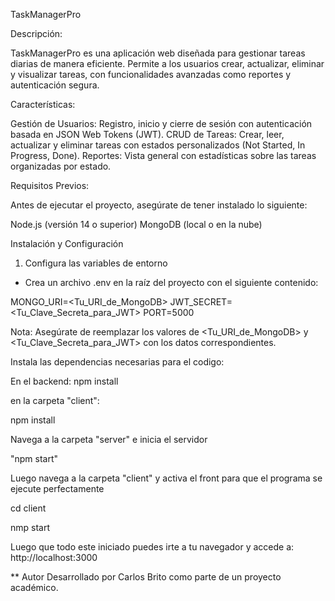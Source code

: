 TaskManagerPro

Descripción:

TaskManagerPro es una aplicación web diseñada para gestionar tareas diarias de manera eficiente. Permite a los usuarios crear, actualizar, eliminar y visualizar tareas, con funcionalidades avanzadas como reportes y autenticación segura.

Características:

Gestión de Usuarios: Registro, inicio y cierre de sesión con autenticación basada en JSON Web Tokens (JWT).
CRUD de Tareas: Crear, leer, actualizar y eliminar tareas con estados personalizados (Not Started, In Progress, Done).
Reportes: Vista general con estadísticas sobre las tareas organizadas por estado.


Requisitos Previos:

Antes de ejecutar el proyecto, asegúrate de tener instalado lo siguiente:

Node.js (versión 14 o superior)
MongoDB (local o en la nube)

Instalación y Configuración

1. Configura las variables de entorno
* Crea un archivo .env en la raíz del proyecto con el siguiente contenido:

MONGO_URI=<Tu_URI_de_MongoDB>
JWT_SECRET=<Tu_Clave_Secreta_para_JWT>
PORT=5000

Nota: Asegúrate de reemplazar los valores de <Tu_URI_de_MongoDB> y <Tu_Clave_Secreta_para_JWT> con los datos correspondientes.


Instala las dependencias necesarias para el codigo: 

En el backend: 
npm install 

en la carpeta "client":

npm install


 Navega a la carpeta "server" e inicia el servidor 

"npm start" 

Luego navega a la carpeta "client" y activa el front para que el programa se ejecute perfectamente 

cd client 

nmp start

Luego que todo este iniciado puedes irte a tu navegador y accede a: http://localhost:3000

** Autor
Desarrollado por Carlos Brito como parte de un proyecto académico.

